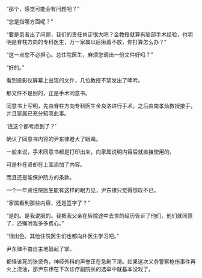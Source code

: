 “那个，感觉可能会有问题吧？”

“您是指哪方面呢？”

“要是患者出了问题，我们的责任肯定很大吧？金教授就算有脑部手术经验，也明明是脊柱方向的专科医生，万一家属以后揪着不放，你打算怎么办？”

“这一点您不必担心。总住院医生，麻烦您调出一份文件好吗？”

“好的。”

看到投影仪屏幕上出现的文件，几位教授不禁发出了呻吟。

那文件不是别的，正是手术同意书。

同意书上写明，先由脊柱方向专科医生金良洛进行手术，之后由南孝灿教授接手，并且家属已充分知晓此事。

‘连这个都考虑到了？’

确认了同意书内容的尹东律瞪大了眼睛。

一般来说，手术同意书都是打印出来，向家属说明内容后就直接使用的。

可是朴在贤却在上面添加了内容。

而且还是能保护院方的条款。

一个一年资住院医生能有这样的眼力见，尹东律只觉得惊叹不已。

“家属看到那些内容，还是签字了？”

“是的。是我说服的。我把我父亲在转院途中去世的经历告诉了他们，他们就同意了，还嘱咐我多多费心。”

“很出色。其他住院医生们也都向朴医生学习吧。”

尹东律不由自主地鼓起了掌。

都怪该死的张贤秀，神经外科的声誉正在急剧下滑。如果这次义务警察枪伤事件再火上浇油，那尹东律在下次诊疗副院长的选举中就基本没戏了。